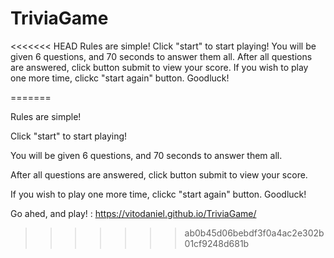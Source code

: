 # TriviaGame
<<<<<<< HEAD
Rules are simple!
Click "start" to start playing!
You will be given 6 questions, and 70 seconds to answer them all. 
After all questions are answered, click button submit to view your score. 
If you wish to play one more time, clickc "start again" button. Goodluck!

=======

Rules are simple!

Click "start" to start playing!

You will be given 6 questions, and 70 seconds to answer them all. 

After all questions are answered, click button submit to view your score. 

If you wish to play one more time, clickc "start again" button. Goodluck!

Go ahed, and play! : https://vitodaniel.github.io/TriviaGame/
>>>>>>> ab0b45d06bebdf3f0a4ac2e302b01cf9248d681b
